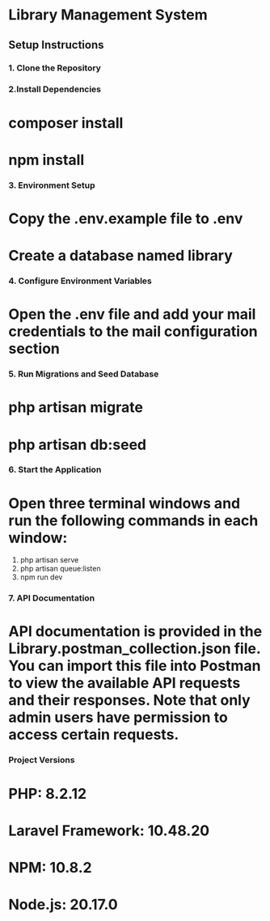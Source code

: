 # Library Management System

## Setup Instructions

### 1. Clone the Repository

### 2.Install Dependencies

# composer install

# npm install

### 3. Environment Setup

# Copy the .env.example file to .env

# Create a database named library

### 4. Configure Environment Variables

# Open the .env file and add your mail credentials to the mail configuration section

### 5. Run Migrations and Seed Database

# php artisan migrate

# php artisan db:seed

### 6. Start the Application

# Open three terminal windows and run the following commands in each window:

1. php artisan serve
2. php artisan queue:listen
3. npm run dev

### 7. API Documentation

# API documentation is provided in the Library.postman_collection.json file. You can import this file into Postman to view the available API requests and their responses. Note that only admin users have permission to access certain requests.

### Project Versions

# PHP: 8.2.12

# Laravel Framework: 10.48.20

# NPM: 10.8.2

# Node.js: 20.17.0
